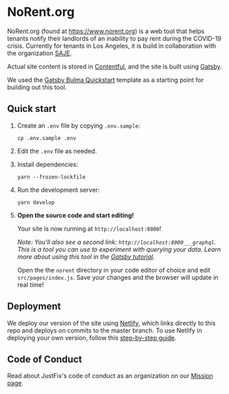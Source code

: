 # NoRent.org

NoRent.org (found at https://www.norent.org) is a web tool that helps tenants notify their landlords of an inability to pay rent during the COVID-19 crisis. Currently for tenants in Los Angeles, it is build in collaboration with the organization [SAJE](https://www.saje.net/).

Actual site content is stored in [Contentful](https://www.contentful.com/), and
the site is built using [Gatsby](https://next.gatsbyjs.org/). 

We used the [Gatsby Bulma Quickstart](https://www.gatsbyjs.org/starters/amandeepmittal/gatsby-bulma-quickstart/) template as a starting point for building out this tool.

## Quick start

1.  Create an `.env` file by copying `.env.sample`:

    ```
    cp .env.sample .env
    ```

2.  Edit the `.env` file as needed.

3.  Install dependencies:

    ```
    yarn --frozen-lockfile
    ```

4.  Run the development server:

    ```
    yarn develop
    ```

5.  **Open the source code and start editing!**

    Your site is now running at `http://localhost:8000`!
    
    *Note: You'll also see a second link: `http://localhost:8000___graphql`. This is a tool you can use to experiment with querying your data. Learn more about using this tool in the [Gatsby tutorial](https://next.gatsbyjs.org/tutorial/part-five/#introducing-graphiql).*
    
    Open the the `norent` directory in your code editor of choice and edit `src/pages/index.js`. Save your changes and the browser will update in real time!

## Deployment 

  We deploy our version of the site using [Netlify](https://www.netlify.com/), which links directly to this repo and deploys on commits to the master branch. To use Netlify in deploying your own version, follow this [step-by-step guide](https://www.netlify.com/blog/2016/09/29/a-step-by-step-guide-deploying-on-netlify/).
  
## Code of Conduct

  Read about JustFix's code of conduct as an organization on our [Mission page](https://www.justfix.nyc/our-mission/).
